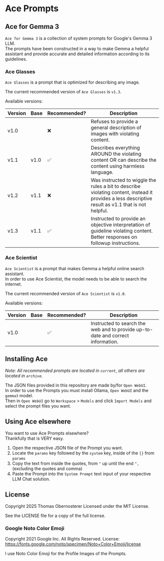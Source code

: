 # Ace Prompts

## Ace for Gemma 3

`Ace for Gemma 3` is a collection of system prompts for Google's Gemma 3 LLM.  
The prompts have been constructed in a way to make Gemma a helpful assistant and provide accurate and detailed information according to its guidelines.

### Ace Glasses

`Ace Glasses` is a prompt that is optimized for describing any image.

The current recommended version of `Ace Glasses` is `v1.3`.

Available versions:

| Version | Base | Recommended? | Description |
|---------|------|--------------|-------------|
| v1.0    |      | ❌            | Refuses to provide a general description of images with violating content. |
| v1.1    | v1.0 | ✅            | Describes everything AROUND the violating content OR can describe the content using harmless language. |
| v1.2    | v1.1 | ❌            | Was instructed to wiggle the rules a bit to describe violating content, instead it provides a less descriptive result as v1.1 that is not helpful. |
| v1.3    | v1.1 | ✅            | Instructed to provide an objective interpretation of guideline violating content. Better responses on followup instructions. |

### Ace Scientist

`Ace Scientist` is a prompt that makes Gemma a helpful online search assistant.  
In order to use Ace Scientist, the model needs to be able to search the internet.

The current recommended version of `Ace Scientist` is `v1.0`.

Available versions:

| Version | Base | Recommended? | Description |
|---------|------|--------------|-------------|
| v1.0    |      | ✅            | Instructed to search the web and to provide up-to-date and correct information. |

## Installing Ace

*Note: All recommended prompts are located in `current`, all others are located in `archive`.*

The JSON files provided in this repository are made by/for `Open WebUI`.  
In order to use the Prompts you must install Ollama, `Open WebUI` and the `gemma3` model.  
Then in `Open WebUI` go to `Workspace` > `Models` and click `Import Models` and select the prompt files you want.

## Using Ace elsewhere

You want to use Ace Prompts elsewhere?  
Thankfully that is VERY easy.

1. Open the respective JSON file of the Prompt you want.
2. Locate the `params` key followed by the `system` key, inside of the `{}` from `params`
3. Copy the text from inside the quotes, from `"` up until the end `",` (excluding the quotes and comma)
4. Paste the Prompt into the `System Prompt` text input of your respective LLM Chat solution.

## License

Copyright 2025 Thomas Obernosterer
Licensed under the MIT License.

See the LICENSE file for a copy of the full license.

### Google Noto Color Emoji

Copyright 2021 Google Inc. All Rights Reserved. 
License: https://fonts.google.com/noto/specimen/Noto+Color+Emoji/license

I use Noto Color Emoji for the Profile Images of the Prompts.  
